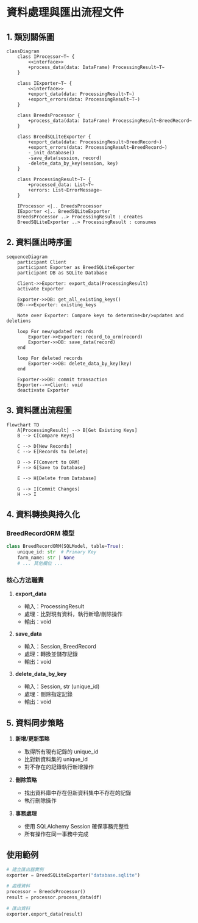 # 資料處理與匯出流程文件

## 1. 類別關係圖

```mermaid
classDiagram
    class IProcessor~T~ {
        <<interface>>
        +process_data(data: DataFrame) ProcessingResult~T~
    }
    
    class IExporter~T~ {
        <<interface>>
        +export_data(data: ProcessingResult~T~)
        +export_errors(data: ProcessingResult~T~)
    }
    
    class BreedsProcessor {
        +process_data(data: DataFrame) ProcessingResult~BreedRecord~
    }
    
    class BreedSQLiteExporter {
        +export_data(data: ProcessingResult~BreedRecord~)
        +export_errors(data: ProcessingResult~BreedRecord~)
        -_init_database()
        -save_data(session, record)
        -delete_data_by_key(session, key)
    }
    
    class ProcessingResult~T~ {
        +processed_data: List~T~
        +errors: List~ErrorMessage~
    }

    IProcessor <|.. BreedsProcessor
    IExporter <|.. BreedSQLiteExporter
    BreedsProcessor ..> ProcessingResult : creates
    BreedSQLiteExporter ..> ProcessingResult : consumes
```

## 2. 資料匯出時序圖

```mermaid
sequenceDiagram
    participant Client
    participant Exporter as BreedSQLiteExporter
    participant DB as SQLite Database
    
    Client->>Exporter: export_data(ProcessingResult)
    activate Exporter
    
    Exporter->>DB: get_all_existing_keys()
    DB-->>Exporter: existing_keys
    
    Note over Exporter: Compare keys to determine<br/>updates and deletions
    
    loop For new/updated records
        Exporter->>Exporter: record_to_orm(record)
        Exporter->>DB: save_data(record)
    end
    
    loop For deleted records
        Exporter->>DB: delete_data_by_key(key)
    end
    
    Exporter->>DB: commit transaction
    Exporter-->>Client: void
    deactivate Exporter
```

## 3. 資料匯出流程圖

```mermaid
flowchart TD
    A[ProcessingResult] --> B[Get Existing Keys]
    B --> C[Compare Keys]
    
    C --> D[New Records]
    C --> E[Records to Delete]
    
    D --> F[Convert to ORM]
    F --> G[Save to Database]
    
    E --> H[Delete from Database]
    
    G --> I[Commit Changes]
    H --> I
```

## 4. 資料轉換與持久化

### BreedRecordORM 模型
```python
class BreedRecordORM(SQLModel, table=True):
    unique_id: str  # Primary Key
    farm_name: str | None
    # ... 其他欄位 ...
```

### 核心方法職責
1. **export_data**
   - 輸入：ProcessingResult<BreedRecord>
   - 處理：比對現有資料，執行新增/刪除操作
   - 輸出：void

2. **save_data**
   - 輸入：Session, BreedRecord
   - 處理：轉換並儲存記錄
   - 輸出：void

3. **delete_data_by_key**
   - 輸入：Session, str (unique_id)
   - 處理：刪除指定記錄
   - 輸出：void

## 5. 資料同步策略

1. **新增/更新策略**
   - 取得所有現有記錄的 unique_id
   - 比對新資料集的 unique_id
   - 對不存在的記錄執行新增操作

2. **刪除策略**
   - 找出資料庫中存在但新資料集中不存在的記錄
   - 執行刪除操作

3. **事務處理**
   - 使用 SQLAlchemy Session 確保事務完整性
   - 所有操作在同一事務中完成

## 使用範例

```python
# 建立匯出器實例
exporter = BreedSQLiteExporter("database.sqlite")

# 處理資料
processor = BreedsProcessor()
result = processor.process_data(df)

# 匯出資料
exporter.export_data(result) 